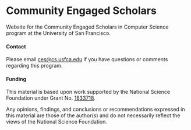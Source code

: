 # Community Engaged Scholars

Website for the Community Engaged Scholars in Computer Science program at the University of San Francisco.

#### Contact

Please email <ces@cs.usfca.edu> if you have questions or comments regarding this program.

#### Funding

This material is based upon work supported by the National Science Foundation under Grant No. [1833718](https://www.nsf.gov/awardsearch/showAward?AWD_ID=1833718).

Any opinions, findings, and conclusions or recommendations expressed in this material are those of the author(s) and do not necessarily reflect the views of the National Science Foundation.
